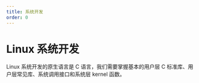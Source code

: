 ```yaml
---
title: 系统开发
order: 0
---
```


# Linux 系统开发
Linux 系统开发的原生语言是 C 语言，我们需要掌握基本的用户层 C 标准库、用户层常见库、系统调用接口和系统层 kernel 函数。